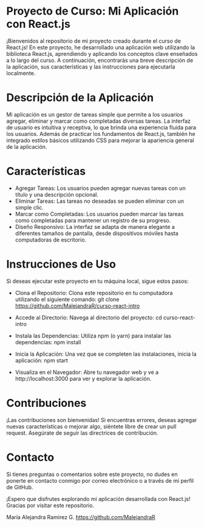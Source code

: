 # Proyecto de Curso: Mi Aplicación con React.js

¡Bienvenidos al repositorio de mi proyecto creado durante el curso de React.js! En este proyecto, he desarrollado una aplicación web utilizando la biblioteca React.js, aprendiendo y aplicando los conceptos clave enseñados a lo largo del curso. A continuación, encontrarás una breve descripción de la aplicación, sus características y las instrucciones para ejecutarla localmente.

# Descripción de la Aplicación

Mi aplicación es un gestor de tareas simple que permite a los usuarios agregar, eliminar y marcar como completadas diversas tareas. La interfaz de usuario es intuitiva y receptiva, lo que brinda una experiencia fluida para los usuarios. Además de practicar los fundamentos de React.js, también he integrado estilos básicos utilizando CSS para mejorar la apariencia general de la aplicación.

# Características

* Agregar Tareas: Los usuarios pueden agregar nuevas tareas con un título y una descripción opcional.
* Eliminar Tareas: Las tareas no deseadas se pueden eliminar con un simple clic.
* Marcar como Completadas: Los usuarios pueden marcar las tareas como completadas para mantener un registro de su progreso.
* Diseño Responsivo: La interfaz se adapta de manera elegante a diferentes tamaños de pantalla, desde dispositivos móviles hasta computadoras de escritorio.

# Instrucciones de Uso
Si deseas ejecutar este proyecto en tu máquina local, sigue estos pasos:

* Clona el Repositorio: Clona este repositorio en tu computadora utilizando el siguiente comando:
 git clone https://github.com/MalejandraR/curso-react-intro

* Accede al Directorio: Navega al directorio del proyecto:
 cd curso-react-intro

* Instala las Dependencias: Utiliza npm (o yarn) para instalar las dependencias:
 npm install

* Inicia la Aplicación: Una vez que se completen las instalaciones, inicia la aplicación:
 npm start

* Visualiza en el Navegador: Abre tu navegador web y ve a http://localhost:3000 para ver y explorar la aplicación.

# Contribuciones
¡Las contribuciones son bienvenidas! Si encuentras errores, deseas agregar nuevas características o mejorar algo, siéntete libre de crear un pull request. Asegúrate de seguir las directrices de contribución.

# Contacto
Si tienes preguntas o comentarios sobre este proyecto, no dudes en ponerte en contacto conmigo por correo electrónico o a través de mi perfil de GitHub.

¡Espero que disfrutes explorando mi aplicación desarrollada con React.js! Gracias por visitar este repositorio.

María Alejandra Ramirez G.
https://github.com/MalejandraR
